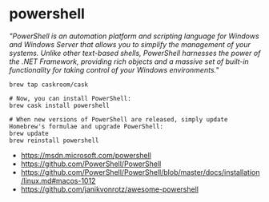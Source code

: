 # powershell

_"PowerShell is an automation platform and scripting language for Windows and
Windows Server that allows you to simplify the management of your systems.
Unlike other text-based shells, PowerShell harnesses the power of the .NET
Framework, providing rich objects and a massive set of built-in functionality
for taking control of your Windows environments."_

```
brew tap caskroom/cask

# Now, you can install PowerShell:
brew cask install powershell

# When new versions of PowerShell are released, simply update Homebrew's formulae and upgrade PowerShell:
brew update
brew reinstall powershell
```

* https://msdn.microsoft.com/powershell
* https://github.com/PowerShell/PowerShell
* https://github.com/PowerShell/PowerShell/blob/master/docs/installation/linux.md#macos-1012
* https://github.com/janikvonrotz/awesome-powershell

